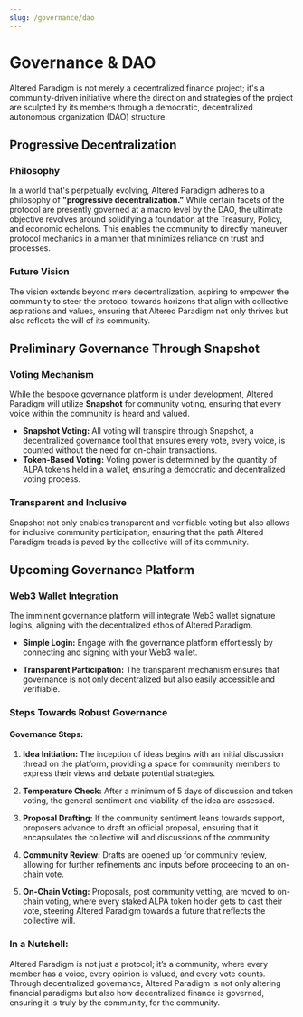 ```yaml
---
slug: /governance/dao
---
```


# Governance & DAO

Altered Paradigm is not merely a decentralized finance project; it's a community-driven initiative where the direction and strategies of the project are sculpted by its members through a democratic, decentralized autonomous organization (DAO) structure.

## Progressive Decentralization

### Philosophy

In a world that's perpetually evolving, Altered Paradigm adheres to a philosophy of **"progressive decentralization."** While certain facets of the protocol are presently governed at a macro level by the DAO, the ultimate objective revolves around solidifying a foundation at the Treasury, Policy, and economic echelons. This enables the community to directly maneuver protocol mechanics in a manner that minimizes reliance on trust and processes.

### Future Vision

The vision extends beyond mere decentralization, aspiring to empower the community to steer the protocol towards horizons that align with collective aspirations and values, ensuring that Altered Paradigm not only thrives but also reflects the will of its community.

## Preliminary Governance Through Snapshot

### Voting Mechanism

While the bespoke governance platform is under development, Altered Paradigm will utilize **Snapshot** for community voting, ensuring that every voice within the community is heard and valued.

- **Snapshot Voting:** All voting will transpire through Snapshot, a decentralized governance tool that ensures every vote, every voice, is counted without the need for on-chain transactions.
- **Token-Based Voting:** Voting power is determined by the quantity of ALPA tokens held in a wallet, ensuring a democratic and decentralized voting process.

### Transparent and Inclusive

Snapshot not only enables transparent and verifiable voting but also allows for inclusive community participation, ensuring that the path Altered Paradigm treads is paved by the collective will of its community.

## Upcoming Governance Platform

### Web3 Wallet Integration

The imminent governance platform will integrate Web3 wallet signature logins, aligning with the decentralized ethos of Altered Paradigm.

- **Simple Login:** Engage with the governance platform effortlessly by connecting and signing with your Web3 wallet.

- **Transparent Participation:** The transparent mechanism ensures that governance is not only decentralized but also easily accessible and verifiable.

### Steps Towards Robust Governance

#### Governance Steps:

1. **Idea Initiation:** The inception of ideas begins with an initial discussion thread on the platform, providing a space for community members to express their views and debate potential strategies.
2. **Temperature Check:** After a minimum of 5 days of discussion and token voting, the general sentiment and viability of the idea are assessed.

3. **Proposal Drafting:** If the community sentiment leans towards support, proposers advance to draft an official proposal, ensuring that it encapsulates the collective will and discussions of the community.

4. **Community Review:** Drafts are opened up for community review, allowing for further refinements and inputs before proceeding to an on-chain vote.

5. **On-Chain Voting:** Proposals, post community vetting, are moved to on-chain voting, where every staked ALPA token holder gets to cast their vote, steering Altered Paradigm towards a future that reflects the collective will.

### In a Nutshell:

Altered Paradigm is not just a protocol; it’s a community, where every member has a voice, every opinion is valued, and every vote counts. Through decentralized governance, Altered Paradigm is not only altering financial paradigms but also how decentralized finance is governed, ensuring it is truly by the community, for the community.
